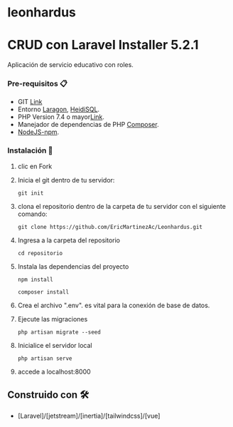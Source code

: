# leonhardus
# CRUD con Laravel Installer 5.2.1
Aplicación de servicio educativo con roles.

### Pre-requisitos 📋

* GIT [Link](https://git-scm.com/downloads)
* Entorno [Laragon](https://laragon.org/download/), [HeidiSQL](https://www.heidisql.com/download.php).
* PHP Version 7.4 o mayor[Link](https://www.php.net/downloads.php).
* Manejador de dependencias de PHP [Composer](https://getcomposer.org/download/).
* [NodeJS-npm](https://nodejs.org/en/download/package-manager/current).

### Instalación 🔧

 1. clic en Fork
 2. Inicia el git dentro de tu servidor:
    ```
    git init
    ```
 3. clona el repositorio dentro de la carpeta de tu servidor con el siguiente comando:
    ```
    git clone https://github.com/EricMartinezAc/Leonhardus.git
    ```
 4. Ingresa a la carpeta del repositorio
    ```
    cd repositorio
    ```
 5. Instala las dependencias del proyecto
    ```
    npm install
    ```

    ```
    composer install
    ```
 5. Crea el archivo ".env". es vital para la conexión de base de datos.
 6. Ejecute las migraciones
    ```
    php artisan migrate --seed
    ```
 7. Inicialice el servidor local
    ```
    php artisan serve
    ```
 8. accede a localhost:8000

## Construido con 🛠️

* [Laravel]/[jetstream]/[inertia]/[tailwindcss]/[vue]
